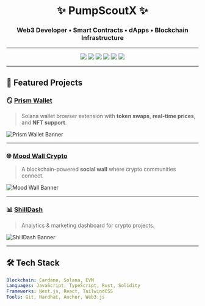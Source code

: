 <h1 align="center">✨ PumpScoutX ✨</h1>
<h3 align="center">Web3 Developer • Smart Contracts • dApps • Blockchain Infrastructure</h3>

---

<p align="center">
  <img src="https://img.shields.io/badge/Blockchain-Cardano-blue?logo=cardano" />
  <img src="https://img.shields.io/badge/Blockchain-Solana-purple?logo=solana" />
  <img src="https://img.shields.io/badge/Language-JavaScript-yellow?logo=javascript" />
  <img src="https://img.shields.io/badge/Language-TypeScript-blue?logo=typescript" />
  <img src="https://img.shields.io/badge/Framework-Next.js-black?logo=next.js" />
  <img src="https://img.shields.io/badge/Framework-React-blue?logo=react" />
</p>

---

## 🚀 Featured Projects

### 🪞 [Prism Wallet](https://github.com/pumpscoutx/prism-wallet)
> Solana wallet browser extension with **token swaps**, **real-time prices**, and **NFT support**.

![Prism Wallet Banner](https://via.placeholder.com/900x200.png?text=Prism+Wallet)

---

### 🌐 [Mood Wall Crypto](https://github.com/pumpscoutx/mood-wall-crypto)
> A blockchain-powered **social wall** where crypto communities connect.

![Mood Wall Banner](https://via.placeholder.com/900x200.png?text=Mood+Wall+Crypto)

---

### 📊 [ShillDash](https://github.com/pumpscoutx/shilldash)
> Analytics & marketing dashboard for crypto projects.

![ShillDash Banner](https://via.placeholder.com/900x200.png?text=ShillDash)

---

## 🛠 Tech Stack
```yaml
Blockchain: Cardano, Solana, EVM
Languages: JavaScript, TypeScript, Rust, Solidity
Frameworks: Next.js, React, TailwindCSS
Tools: Git, Hardhat, Anchor, Web3.js
